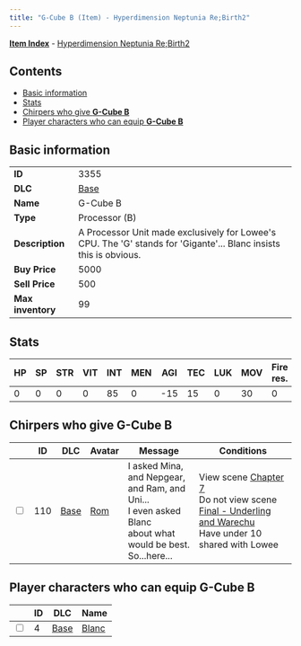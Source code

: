 ```yaml
---
title: "G-Cube B (Item) - Hyperdimension Neptunia Re;Birth2"
---
```


[**Item Index**](/neptunia/rb2/item/index.html) - [Hyperdimension Neptunia Re;Birth2](/neptunia/rb2)

## Contents

- [Basic information](#basic-information)
- [Stats](#stats)
- [Chirpers who give **G-Cube B**](#chirpers-who-give-g-cube-b)
- [Player characters who can equip **G-Cube B**](#player-characters-who-can-equip-g-cube-b)

## Basic information

|   |   |
| -- | -- |
| **ID** | 3355 |
| **DLC** | [Base](/neptunia/rb2/dlc/0-base.html) |
| **Name** | G-Cube B |
| **Type** | Processor (B) |
| **Description** | A Processor Unit made exclusively for Lowee's CPU. The 'G' stands for 'Gigante'... Blanc insists this is obvious. |
| **Buy Price** | 5000 |
| **Sell Price** | 500 |
| **Max inventory** | 99 |

## Stats

| HP | SP | STR | VIT | INT | MEN | AGI | TEC | LUK | MOV | Fire res. | Ice res. | Wind res. | Lightning res. |
| -- | -- | --- | --- | --- | --- | --- | --- | --- | --- | --------- | -------- | --------- | -------------- |
| 0 | 0 | 0 | 0 | 85 | 0 | -15 | 15 | 0 | 30 | 0 | 0 | 0 | 0 |

## Chirpers who give **G-Cube B**

|    | ID | DLC | Avatar | Message | Conditions |
| -- | -- | --- | ------ | ------- | ---------- |
| <input type="checkbox" id="rb2-chirper-event-0-110" class="trackbox" /> | 110 | [Base](/neptunia/rb2/dlc/0-base.html) | [Rom](/neptunia/rb2/avatar/0-36-rom.html) | I asked Mina, and Nepgear,<br />and Ram, and Uni...<br />I even asked Blanc<br />about what would be best.<br />So...here... | View scene [Chapter 7](/neptunia/rb2/scene/0-452-chapter-7.html)<br />Do not view scene [Final - Underling and Warechu](/neptunia/rb2/scene/0-468-final-underling-and-warechu.html)<br />Have under 10 shared with Lowee<br /> |

## Player characters who can equip **G-Cube B**

|    | ID | DLC | Name |
| -- | -- | --- | ---- |
| <input type="checkbox" id="rb2-player-0-4" class="trackbox" /> | 4 | [Base](/neptunia/rb2/dlc/0-base.html) | [Blanc](/neptunia/rb2/player/0-4-blanc.html) |